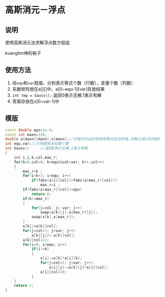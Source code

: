 # 高斯消元－浮点
## 说明
使用高斯消元法求解浮点数方程组

kuangbin神的板子

## 使用方法
1. 给`equ`和`var`赋值，分别表示等式个数（行数），变量个数（列数）
2. 系数矩阵放在a[][]中，a[0~equ-1][var]存放结果
3. `int tmp = Gauss();` 返回0表示无解,1表示有解
4. 答案存放在x[0~var-1]中

## 模版
```C++
const double eps=1e-9;
const int maxn=220;
double a[maxn][maxn],x[maxn];//方程的左边的矩阵和等式右边的值,求解之后x存的就是结果 
int equ,var;//方程数和未知数个数
int Gauss() 	//返回0表示无解,1表示有解
{
    int i,j,k,col,max_r;
    for(k=0,col=0; k<equ&&col<var; k++,col++)
    {
        max_r=k ;
        for(i=k+1; i<equ; i++)
            if(fabs(a[i][col])>fabs(a[max_r][col]))
                max_r=i ;
        if(fabs(a[max_r][col])<eps)
            return 0;
        if(k!=max_r)
        {
            for(j=col; j< var; j++)
                swap(a[k][j],a[max_r][j]);
            swap(x[k],x[max_r]);
        }
        x[k]/=a[k][col];
        for(j=col+1; j<var; j++)
            a[k][j]/= a[k][col];
        a[k][col]=1;
        for(i=0; i<equ; i++)
            if(i!=k)
            {
                x[i]-=x[k]*a[i][k];
                for(j=col+1; j<var; j++)
                    a[i][j]-=a[k][j]*a[i][col];
                a[i][col]=0;
            }
    }
    return 1;
}

```